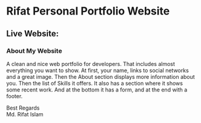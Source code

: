 # Rifat Personal Portfolio Website

## Live Website: []()

### About My Website
A clean and nice web portfolio for developers. That includes almost everything you want to show. At first, your name, links to social networks and a great image. Then the About section displays more information about you. Then the list of Skills it offers. It also has a section where it shows some recent work. And at the bottom it has a form, and at the end with a footer.

Best Regards \
Md. Rifat Islam
